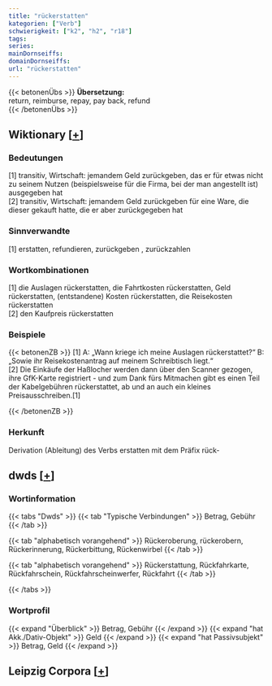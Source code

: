 ```yaml
---
title: "rückerstatten"
kategorien: ["Verb"]
schwierigkeit: ["k2", "h2", "r18"]
tags:
series:
mainDornseiffs:
domainDornseiffs:
url: "rückerstatten"
---
```


{{< betonenÜbs >}}
**Übersetzung:**  
return, reimburse, repay, pay back, refund  
{{< /betonenÜbs >}}

## Wiktionary [[+](https://de.wiktionary.org/wiki/rückerstatten)]

### Bedeutungen
[1] transitiv, Wirtschaft: jemandem Geld zurückgeben, das er für etwas nicht zu seinem Nutzen (beispielsweise für die Firma, bei der man angestellt ist) ausgegeben hat  
[2] transitiv, Wirtschaft: jemandem Geld zurückgeben für eine Ware, die dieser gekauft hatte, die er aber zurückgegeben hat  

### Sinnverwandte
[1] erstatten, refundieren, zurückgeben , zurückzahlen  

### Wortkombinationen
[1] die Auslagen rückerstatten, die Fahrtkosten rückerstatten, Geld rückerstatten, (entstandene) Kosten rückerstatten, die Reisekosten rückerstatten  
[2] den Kaufpreis rückerstatten  

### Beispiele
{{< betonenZB >}}
[1] A: „Wann kriege ich meine Auslagen rückerstattet?“ B: „Sowie ihr Reisekostenantrag auf meinem Schreibtisch liegt.“  
[2] Die Einkäufe der Haßlocher werden dann über den Scanner gezogen, ihre GfK-Karte registriert - und zum Dank fürs Mitmachen gibt es einen Teil der Kabelgebühren rückerstattet, ab und an auch ein kleines Preisausschreiben.[1]  

{{< /betonenZB >}}
### Herkunft
Derivation (Ableitung) des Verbs erstatten mit dem Präfix rück-  



## dwds [[+](https://www.dwds.de/wb/rückerstatten)]

### Wortinformation
{{< tabs "Dwds" >}}
{{< tab "Typische Verbindungen" >}}
Betrag, Gebühr
{{< /tab >}}

{{< tab "alphabetisch vorangehend" >}}
Rückeroberung, rückerobern, Rückerinnerung, Rückerbittung, Rückenwirbel
{{< /tab >}}

{{< tab "alphabetisch vorangehend" >}}
Rückerstattung, Rückfahrkarte, Rückfahrschein, Rückfahrscheinwerfer, Rückfahrt
{{< /tab >}}

{{< /tabs >}}

### Wortprofil
{{< expand "Überblick" >}} Betrag, Gebühr {{< /expand >}}
{{< expand "hat Akk./Dativ-Objekt" >}} Geld {{< /expand >}}
{{< expand "hat Passivsubjekt" >}} Betrag, Geld {{< /expand >}}

## Leipzig Corpora [[+](https://corpora.uni-leipzig.de/en/res?word=rückerstatten&corpusId=deu_newscrawl-public_2018)]

